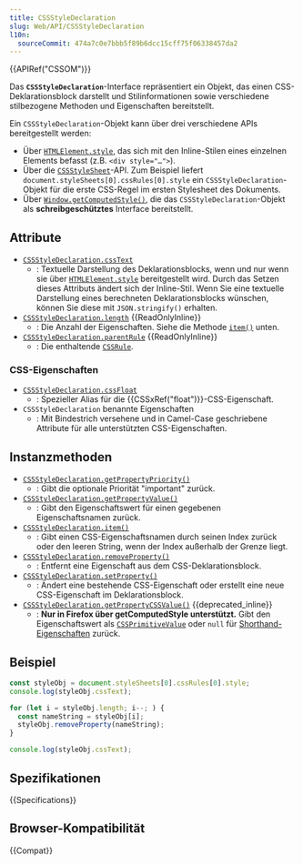```yaml
---
title: CSSStyleDeclaration
slug: Web/API/CSSStyleDeclaration
l10n:
  sourceCommit: 474a7c0e7bbb5f89b6dcc15cff75f06338457da2
---
```


{{APIRef("CSSOM")}}

Das **`CSSStyleDeclaration`**-Interface repräsentiert ein Objekt, das einen CSS-Deklarationsblock darstellt und Stilinformationen sowie verschiedene stilbezogene Methoden und Eigenschaften bereitstellt.

Ein `CSSStyleDeclaration`-Objekt kann über drei verschiedene APIs bereitgestellt werden:

- Über [`HTMLElement.style`](/de/docs/Web/API/HTMLElement/style), das sich mit den Inline-Stilen eines einzelnen Elements befasst (z.B. `<div style="…">`).
- Über die [`CSSStyleSheet`](/de/docs/Web/API/CSSStyleSheet)-API. Zum Beispiel liefert `document.styleSheets[0].cssRules[0].style` ein `CSSStyleDeclaration`-Objekt für die erste CSS-Regel im ersten Stylesheet des Dokuments.
- Über [`Window.getComputedStyle()`](/de/docs/Web/API/Window/getComputedStyle), die das `CSSStyleDeclaration`-Objekt als **schreibgeschütztes** Interface bereitstellt.

## Attribute

- [`CSSStyleDeclaration.cssText`](/de/docs/Web/API/CSSStyleDeclaration/cssText)
  - : Textuelle Darstellung des Deklarationsblocks, wenn und nur wenn sie über [`HTMLElement.style`](/de/docs/Web/API/HTMLElement/style) bereitgestellt wird. Durch das Setzen dieses Attributs ändert sich der Inline-Stil. Wenn Sie eine textuelle Darstellung eines berechneten Deklarationsblocks wünschen, können Sie diese mit `JSON.stringify()` erhalten.
- [`CSSStyleDeclaration.length`](/de/docs/Web/API/CSSStyleDeclaration/length) {{ReadOnlyInline}}
  - : Die Anzahl der Eigenschaften. Siehe die Methode [`item()`](/de/docs/Web/API/CSSStyleDeclaration/item) unten.
- [`CSSStyleDeclaration.parentRule`](/de/docs/Web/API/CSSStyleDeclaration/parentRule) {{ReadOnlyInline}}
  - : Die enthaltende [`CSSRule`](/de/docs/Web/API/CSSRule).

### CSS-Eigenschaften

- [`CSSStyleDeclaration.cssFloat`](/de/docs/Web/API/CSSStyleDeclaration/cssFloat)
  - : Spezieller Alias für die {{CSSxRef("float")}}-CSS-Eigenschaft.
- `CSSStyleDeclaration` benannte Eigenschaften
  - : Mit Bindestrich versehene und in Camel-Case geschriebene Attribute für alle unterstützten CSS-Eigenschaften.

## Instanzmethoden

- [`CSSStyleDeclaration.getPropertyPriority()`](/de/docs/Web/API/CSSStyleDeclaration/getPropertyPriority)
  - : Gibt die optionale Priorität "important" zurück.
- [`CSSStyleDeclaration.getPropertyValue()`](/de/docs/Web/API/CSSStyleDeclaration/getPropertyValue)
  - : Gibt den Eigenschaftswert für einen gegebenen Eigenschaftsnamen zurück.
- [`CSSStyleDeclaration.item()`](/de/docs/Web/API/CSSStyleDeclaration/item)
  - : Gibt einen CSS-Eigenschaftsnamen durch seinen Index zurück oder den leeren String, wenn der Index außerhalb der Grenze liegt.
- [`CSSStyleDeclaration.removeProperty()`](/de/docs/Web/API/CSSStyleDeclaration/removeProperty)
  - : Entfernt eine Eigenschaft aus dem CSS-Deklarationsblock.
- [`CSSStyleDeclaration.setProperty()`](/de/docs/Web/API/CSSStyleDeclaration/setProperty)
  - : Ändert eine bestehende CSS-Eigenschaft oder erstellt eine neue CSS-Eigenschaft im Deklarationsblock.
- [`CSSStyleDeclaration.getPropertyCSSValue()`](/de/docs/Web/API/CSSStyleDeclaration/getPropertyCSSValue) {{deprecated_inline}}
  - : **Nur in Firefox über getComputedStyle unterstützt.** Gibt den Eigenschaftswert als [`CSSPrimitiveValue`](/de/docs/Web/API/CSSPrimitiveValue) oder `null` für [Shorthand-Eigenschaften](/de/docs/Web/CSS/Shorthand_properties) zurück.

## Beispiel

```js
const styleObj = document.styleSheets[0].cssRules[0].style;
console.log(styleObj.cssText);

for (let i = styleObj.length; i--; ) {
  const nameString = styleObj[i];
  styleObj.removeProperty(nameString);
}

console.log(styleObj.cssText);
```

## Spezifikationen

{{Specifications}}

## Browser-Kompatibilität

{{Compat}}
